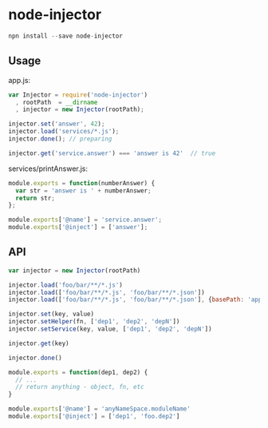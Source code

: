 node-injector
=================

```js
npn install --save node-injector
```

Usage
---------
app.js:
```js
var Injector = require('node-injector')
  , rootPath  = __dirname
  , injector = new Injector(rootPath);

injector.set('answer', 42);
injector.load('services/*.js');
injector.done(); // preparing

injector.get('service.answer') === 'answer is 42'  // true
```

services/printAnswer.js:
```js
module.exports = function(numberAnswer) {
  var str = 'answer is ' + numberAnswer;
  return str;
};

module.exports['@name'] = 'service.answer';
module.exports['@inject'] = ['answer'];
```


API
---------

```js
var injector = new Injector(rootPath)
```

```js
injector.load('foo/bar/**/*.js')
injector.load(['foo/bar/**/*.js', 'foo/bar/**/*.json'])
injector.load(['foo/bar/**/*.js', 'foo/bar/**/*.json'], {basePath: 'app/baz'})
```

```js
injector.set(key, value)
injector.setHelper(fn, ['dep1', 'dep2', 'depN'])
injector.setService(key, value, ['dep1', 'dep2', 'depN'])
```

```js
injector.get(key)
```

```js
injector.done()
```

```js
module.exports = function(dep1, dep2) {
  // ...
  // return anything - object, fn, etc
}

module.exports['@name'] = 'anyNameSpace.moduleName'
module.exports['@inject'] = ['dep1', 'foo.dep2']
```
